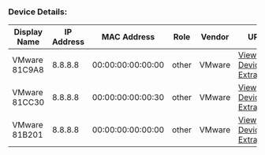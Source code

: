 ### Device Details:

|Display Name|IP Address|MAC Address|Role|Vendor|URL|
|---|---|---|---|---|---|
| VMware 81C9A8 | 8.8.8.8 | 00:00:00:00:00:00 | other | VMware | [View Device in ExtraHop](https://dummy-base-url.com/extrahop/#/metrics/devices/aaaabbbbccccddddeeeeffffgggg.00505681c9a80000/overview/) |
| VMware 81CC30 | 8.8.8.8 | 00:00:00:00:00:30 | other | VMware | [View Device in ExtraHop](https://dummy-base-url.com/extrahop/#/metrics/devices/aaaabbbbccccddddeeeeffffgggg.00505681cc300000/overview/) |
| VMware 81B201 | 8.8.8.8 | 00:00:00:00:00:00 | other | VMware | [View Device in ExtraHop](https://dummy-base-url.com/extrahop/#/metrics/devices/aaaabbbbccccddddeeeeffffgggg.00505681b2010000/overview/) |
